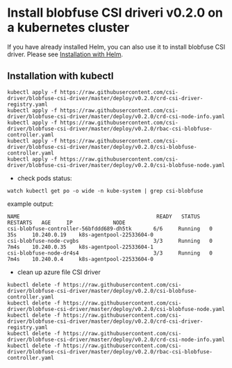 # Install blobfuse CSI driveri v0.2.0 on a kubernetes cluster

If you have already installed Helm, you can also use it to install blobfuse CSI driver. Please see [Installation with Helm](../charts/README.md).

## Installation with kubectl

```
kubectl apply -f https://raw.githubusercontent.com/csi-driver/blobfuse-csi-driver/master/deploy/v0.2.0/crd-csi-driver-registry.yaml
kubectl apply -f https://raw.githubusercontent.com/csi-driver/blobfuse-csi-driver/master/deploy/v0.2.0/crd-csi-node-info.yaml
kubectl apply -f https://raw.githubusercontent.com/csi-driver/blobfuse-csi-driver/master/deploy/v0.2.0/rbac-csi-blobfuse-controller.yaml
kubectl apply -f https://raw.githubusercontent.com/csi-driver/blobfuse-csi-driver/master/deploy/v0.2.0/csi-blobfuse-controller.yaml
kubectl apply -f https://raw.githubusercontent.com/csi-driver/blobfuse-csi-driver/master/deploy/v0.2.0/csi-blobfuse-node.yaml
```

- check pods status:

```
watch kubectl get po -o wide -n kube-system | grep csi-blobfuse
```

example output:

```
NAME                                            READY   STATUS    RESTARTS   AGE     IP             NODE
csi-blobfuse-controller-56bfddd689-dh5tk       6/6     Running   0          35s     10.240.0.19    k8s-agentpool-22533604-0
csi-blobfuse-node-cvgbs                        3/3     Running   0          7m4s    10.240.0.35    k8s-agentpool-22533604-1
csi-blobfuse-node-dr4s4                        3/3     Running   0          7m4s    10.240.0.4     k8s-agentpool-22533604-0
```

- clean up azure file CSI driver

```
kubectl delete -f https://raw.githubusercontent.com/csi-driver/blobfuse-csi-driver/master/deploy/v0.2.0/csi-blobfuse-controller.yaml
kubectl delete -f https://raw.githubusercontent.com/csi-driver/blobfuse-csi-driver/master/deploy/v0.2.0/csi-blobfuse-node.yaml
kubectl delete -f https://raw.githubusercontent.com/csi-driver/blobfuse-csi-driver/master/deploy/v0.2.0/crd-csi-driver-registry.yaml
kubectl delete -f https://raw.githubusercontent.com/csi-driver/blobfuse-csi-driver/master/deploy/v0.2.0/crd-csi-node-info.yaml
kubectl delete -f https://raw.githubusercontent.com/csi-driver/blobfuse-csi-driver/master/deploy/v0.2.0/rbac-csi-blobfuse-controller.yaml
```

